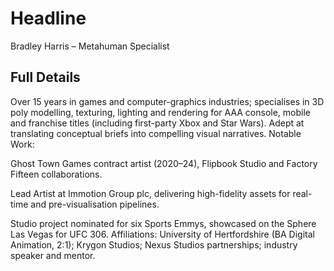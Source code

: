 # Headline

Bradley Harris – Metahuman Specialist

## Full Details

Over 15 years in games and computer-graphics industries; specialises in 3D poly modelling, texturing, lighting and rendering for AAA console, mobile and franchise titles (including first-party Xbox and Star Wars). Adept at translating conceptual briefs into compelling visual narratives.
Notable Work:

Ghost Town Games contract artist (2020–24), Flipbook Studio and Factory Fifteen collaborations.

Lead Artist at Immotion Group plc, delivering high-fidelity assets for real-time and pre-visualisation pipelines.

Studio project nominated for six Sports Emmys, showcased on the Sphere Las Vegas for UFC 306.
Affiliations: University of Hertfordshire (BA Digital Animation, 2:1); Krygon Studios; Nexus Studios partnerships; industry speaker and mentor.